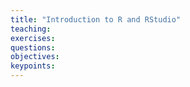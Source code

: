 ```yaml
---
title: "Introduction to R and RStudio"
teaching: 
exercises:
questions:
objectives:
keypoints:
---
```

